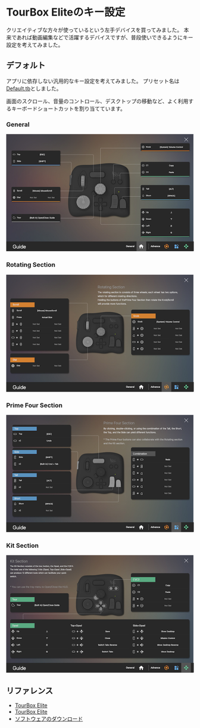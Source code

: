 # TourBox Eliteのキー設定

クリエイティブな方々が使っているという左手デバイスを買ってみました。
本来であれば動画編集などで活躍するデバイスですが、普段使いできるようにキー設定を考えてみました。

## デフォルト

アプリに依存しない汎用的なキー設定を考えてみました。
プリセット名は[Default.tb](./Default.tb)としました。

画面のスクロール、音量のコントロール、デスクトップの移動など、よく利用するキーボードショートカットを割り当てています。

### General

![General](fig/tb01.png)

### Rotating Section

![Rotating Section](fig/tb02.png)

### Prime Four Section

![Prime Four Section](fig/tb03.png)

### Kit Section

![Kit Section](fig/tb04.png)

## リファレンス

- [TourBox Elite](https://www.tourboxtech.com/jp/TourBoxElite-show.html)
- [TourBox Elite](https://www.tourboxtech.com/jp/index.html)
- [ソフトウェアのダウンロード](https://www.tourboxtech.com/jp/downloads.html)
